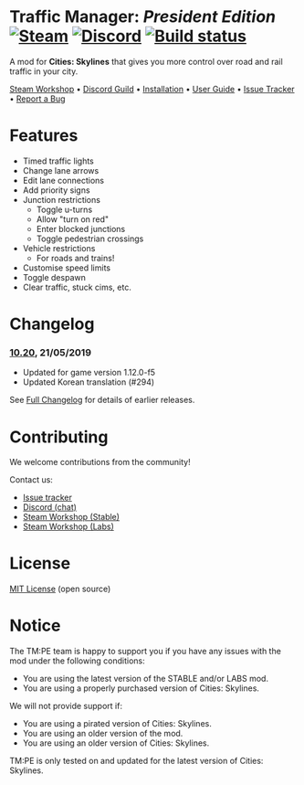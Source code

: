 ﻿# Traffic Manager: *President Edition* [![Steam](https://img.shields.io/endpoint.svg?url=https://shieldsio-steam-workshop.jross.me/583429740)](https://steamcommunity.com/sharedfiles/filedetails/?id=583429740) [![Discord](https://img.shields.io/discord/545065285862948894.svg?logo=discord&logoColor=F5F5F5)](https://discord.gg/faKUnST) [![Build status](https://ci.appveyor.com/api/projects/status/dehkvuxk8b3h66e7/branch/master?svg=true)](https://ci.appveyor.com/project/krzychu124/cities-skylines-traffic-manager-president-edition/branch/master)

A mod for **Cities: Skylines** that gives you more control over road and rail traffic in your city.

[Steam Workshop](https://steamcommunity.com/sharedfiles/filedetails/?id=583429740) • [Discord Guild](https://discord.gg/faKUnST) • [Installation](https://github.com/krzychu124/Cities-Skylines-Traffic-Manager-President-Edition/wiki/Installation) • [User Guide](http://www.viathinksoft.de/tmpe/wiki) • [Issue Tracker](https://github.com/krzychu124/Cities-Skylines-Traffic-Manager-President-Edition/issues) • [Report a Bug](https://github.com/krzychu124/Cities-Skylines-Traffic-Manager-President-Edition/wiki/Report-a-Bug)

# Features

* Timed traffic lights
* Change lane arrows
* Edit lane connections
* Add priority signs
* Junction restrictions
    * Toggle u-turns
    * Allow "turn on red"
    * Enter blocked junctions
    * Toggle pedestrian crossings
* Vehicle restrictions
    * For roads and trains!
* Customise speed limits
* Toggle despawn
* Clear traffic, stuck cims, etc.

# Changelog
### [10.20](https://github.com/krzychu124/Cities-Skylines-Traffic-Manager-President-Edition/compare/10.19...10.20), 21/05/2019
- Updated for game version 1.12.0-f5
- Updated Korean translation (#294)

See [Full Changelog](https://github.com/krzychu124/Cities-Skylines-Traffic-Manager-President-Edition/blob/master/CHANGELOG.md) for details of earlier releases.

# Contributing

We welcome contributions from the community!

Contact us:

* [Issue tracker](https://github.com/krzychu124/Cities-Skylines-Traffic-Manager-President-Edition/issues)
* [Discord (chat)](https://discord.gg/faKUnST)
* [Steam Workshop (Stable)](https://steamcommunity.com/sharedfiles/filedetails/?id=583429740)
* [Steam Workshop (Labs)](https://steamcommunity.com/sharedfiles/filedetails/?id=1637663252)

# License

[MIT License](https://github.com/krzychu124/Cities-Skylines-Traffic-Manager-President-Edition/blob/master/LICENSE) (open source)

# Notice

The TM:PE team is happy to support you if you have any issues with the mod under the following conditions:
- You are using the latest version of the STABLE and/or LABS mod.
- You are using a properly purchased version of Cities: Skylines.

We will not provide support if:
- You are using a pirated version of Cities: Skylines.
- You are using an older version of the mod.
- You are using an older version of Cities: Skylines.

TM:PE is only tested on and updated for the latest version of Cities: Skylines.
